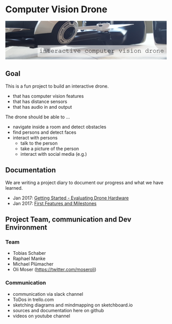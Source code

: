 # Computer Vision Drone

![header](media/header2.png)

## Goal

This is a fun project to build an interactive drone. 

* that has computer vision features
* that has distance sensors
* that has audio in and output

The drone should be able to ...

* navigate inside a room and detect obstacles 
* find persons and detect faces
* interact with persons
  * talk to the person
  * take a picture of the person
  * interact with social media (e.g.) 
  
## Documentation

We are writing a project diary to document our progress and what we have learned.
 
* Jan 2017: [Getting Started - Evaluating Drone Hardware](doc/drone_hardware_evaluation.md)
* Jan 2017: [First Features and Milestones](doc/cv-drone-features-milestone.md)

## Project Team, communication and Dev Environment

### Team

* Tobias Schaber 
* Raphael Manke 
* Michael Plümacher 
* Oli Moser (https://twitter.com/moseroli)

### Communication

* communication via slack channel
* ToDos in trello.com
* sketching diagrams and mindmapping on sketchboard.io
* sources and documentation here on github
* videos on youtube channel



